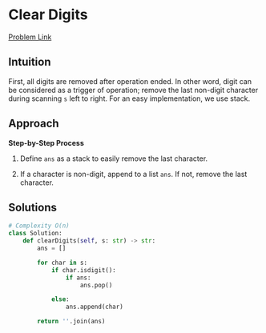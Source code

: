**Clear Digits**
=
[Problem Link](https://leetcode.com/problems/clear-digits/description)

## Intuition
First, all digits are removed after operation ended. 
In other word, digit can be considered as a trigger of operation; remove the last non-digit character 
during scanning `s` left to right. For an easy implementation, we use stack.

## Approach
**Step-by-Step Process**

1. Define `ans` as a stack to easily remove the last character.

2. If a character is non-digit, append to a list `ans`. If not, remove the last character.
  
## Solutions
```python
# Complexity O(n)
class Solution:
    def clearDigits(self, s: str) -> str:
        ans = []

        for char in s:
            if char.isdigit():
                if ans:
                    ans.pop()

            else:
                ans.append(char)

        return ''.join(ans)
